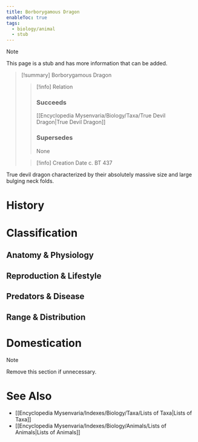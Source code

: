 ```yaml
---
title: Borborygamous Dragon
enableToc: true
tags:
  - biology/animal
  - stub
---
```


> [!note]
> This page is a stub and has more information that can be added.

> [!summary] Borborygamous Dragon
> > [!info] Relation
> > ### Succeeds
> > [[Encyclopedia Mysenvaria/Biology/Taxa/True Devil Dragon|True Devil Dragon]]
> > ### Supersedes
> > None
>
> > [!info] Creation Date
> > c. BT 437

True devil dragon characterized by their absolutely massive size and large bulging neck folds.
# History

# Classification
## Anatomy & Physiology

## Reproduction & Lifestyle

## Predators & Disease

## Range & Distribution

# Domestication

> [!note]
> Remove this section if unnecessary.
# See Also
- [[Encyclopedia Mysenvaria/Indexes/Biology/Taxa/Lists of Taxa|Lists of Taxa]]
- [[Encyclopedia Mysenvaria/Indexes/Biology/Animals/Lists of Animals|Lists of Animals]]